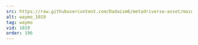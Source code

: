```yaml
---
src: https://raw.githubusercontent.com/Dadaism6/metadriverse-asset/main/script-waymo-output-newcompressed/waymo_1019.mp4
alt: waymo_1019
tag: waymo
vid: 1019
order: 196
---
```

